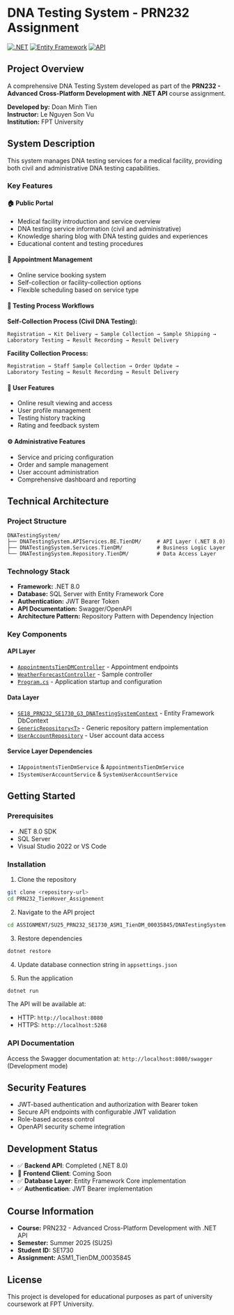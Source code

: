 # DNA Testing System - PRN232 Assignment

[![.NET](https://img.shields.io/badge/.NET-8.0-blue.svg)](https://dotnet.microsoft.com/)
[![Entity Framework](https://img.shields.io/badge/Entity%20Framework-Core-orange.svg)](https://docs.microsoft.com/en-us/ef/)
[![API](https://img.shields.io/badge/API-REST-green.svg)](https://restfulapi.net/)

## Project Overview

A comprehensive DNA Testing System developed as part of the **PRN232 - Advanced Cross-Platform Development with .NET API** course assignment.

**Developed by:** Doan Minh Tien  
**Instructor:** Le Nguyen Son Vu  
**Institution:** FPT University

## System Description

This system manages DNA testing services for a medical facility, providing both civil and administrative DNA testing capabilities.

### Key Features

#### 🏠 **Public Portal**

- Medical facility introduction and service overview
- DNA testing service information (civil and administrative)
- Knowledge sharing blog with DNA testing guides and experiences
- Educational content and testing procedures

#### 📅 **Appointment Management**

- Online service booking system
- Self-collection or facility-collection options
- Flexible scheduling based on service type

#### 🧬 **Testing Process Workflows**

**Self-Collection Process (Civil DNA Testing):**

```
Registration → Kit Delivery → Sample Collection → Sample Shipping →
Laboratory Testing → Result Recording → Result Delivery
```

**Facility Collection Process:**

```
Registration → Staff Sample Collection → Order Update →
Laboratory Testing → Result Recording → Result Delivery
```

#### 👤 **User Features**

- Online result viewing and access
- User profile management
- Testing history tracking
- Rating and feedback system

#### ⚙️ **Administrative Features**

- Service and pricing configuration
- Order and sample management
- User account administration
- Comprehensive dashboard and reporting

## Technical Architecture

### Project Structure

```
DNATestingSystem/
├── DNATestingSystem.APIServices.BE.TienDM/     # API Layer (.NET 8.0)
├── DNATestingSystem.Services.TienDM/           # Business Logic Layer
└── DNATestingSystem.Repository.TienDM/         # Data Access Layer
```

### Technology Stack

- **Framework:** .NET 8.0
- **Database:** SQL Server with Entity Framework Core
- **Authentication:** JWT Bearer Token
- **API Documentation:** Swagger/OpenAPI
- **Architecture Pattern:** Repository Pattern with Dependency Injection

### Key Components

#### API Layer

- [`AppointmentsTienDMController`](ASSIGNMENT/SU25_PRN232_SE1730_ASM1_TienDM_00035845/DNATestingSystem.APIServices.BE.TienDM/Controllers/AppointmentsTienDMController.cs) - Appointment endpoints
- [`WeatherForecastController`](ASSIGNMENT/SU25_PRN232_SE1730_ASM1_TienDM_00035845/DNATestingSystem.APIServices.BE.TienDM/Controllers/WeatherForecastController.cs) - Sample controller
- [`Program.cs`](ASSIGNMENT/SU25_PRN232_SE1730_ASM1_TienDM_00035845/DNATestingSystem.APIServices.BE.TienDM/Program.cs) - Application startup and configuration

#### Data Layer

- [`SE18_PRN232_SE1730_G3_DNATestingSystemContext`](ASSIGNMENT/SU25_PRN232_SE1730_ASM1_TienDM_00035845/DNATestingSystem.Repository.TienDM/DBContext/SE18_PRN232_SE1730_G3_DNATestingSystemContext.cs) - Entity Framework DbContext
- [`GenericRepository<T>`](ASSIGNMENT/SU25_PRN232_SE1730_ASM1_TienDM_00035845/DNATestingSystem.Repository.TienDM/Basic/GenericRepository.cs) - Generic repository pattern implementation
- [`UserAccountRepository`](ASSIGNMENT/SU25_PRN232_SE1730_ASM1_TienDM_00035845/DNATestingSystem.Repository.TienDM/UserAccountRepository.cs) - User account data access

#### Service Layer Dependencies

- `IAppointmentsTienDmService` & `AppointmentsTienDmService`
- `ISystemUserAccountService` & `SystemUserAccountService`

## Getting Started

### Prerequisites

- .NET 8.0 SDK
- SQL Server
- Visual Studio 2022 or VS Code

### Installation

1. Clone the repository

```bash
git clone <repository-url>
cd PRN232_TienHover_Assignement
```

2. Navigate to the API project

```bash
cd ASSIGNMENT/SU25_PRN232_SE1730_ASM1_TienDM_00035845/DNATestingSystem.APIServices.BE.TienDM
```

3. Restore dependencies

```bash
dotnet restore
```

4. Update database connection string in `appsettings.json`

5. Run the application

```bash
dotnet run
```

The API will be available at:

- HTTP: `http://localhost:8080`
- HTTPS: `http://localhost:5268`

### API Documentation

Access the Swagger documentation at: `http://localhost:8080/swagger` (Development mode)

## Security Features

- JWT-based authentication and authorization with Bearer token
- Secure API endpoints with configurable JWT validation
- Role-based access control
- OpenAPI security scheme integration

## Development Status

- ✅ **Backend API**: Completed (.NET 8.0)
- 🔄 **Frontend Client**: Coming Soon
- ✅ **Database Layer**: Entity Framework Core implementation
- ✅ **Authentication**: JWT Bearer implementation

## Course Information

- **Course:** PRN232 - Advanced Cross-Platform Development with .NET API
- **Semester:** Summer 2025 (SU25)
- **Student ID:** SE1730
- **Assignment:** ASM1_TienDM_00035845

## License

This project is developed for educational purposes as part of university coursework at FPT University.
